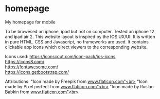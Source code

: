 # homepage
My homepage for mobile

To be browesed on iphone, ipad but not on computer. Tested on iphone 12 and ipad air 2. This website layout is inspired by the IOS UX/UI. It is written in pure HTML, CSS and Javascript, no frameworks are used. It contains clickable app icons which direct viewers to the corresponding website. 

Icons used:
https://iconscout.com/icon-pack/ios-icons<br>
https://icons8.com/<br>
https://fontawesome.com/<br>
https://icons.getbootstrap.com/<br>

Attributions:
"Icon made by Freepik from www.flaticon.com"<br>
"Icon made by Pixel perfect from www.flaticon.com"<br>
"Icon made by Ruslan Babkin from www.flaticon.com"<br>
